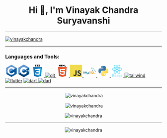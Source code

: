 <h1 align="center">Hi 👋, I'm Vinayak Chandra Suryavanshi</h1>

<hr>

<p align="left"> <a href="https://github.com/ryo-ma/github-profile-trophy"><img src="https://github-profile-trophy.vercel.app/?username=vinayakchandra&theme=onedark" alt="vinayakchandra" /></a> </p>

<hr>

<h3 align="left">Languages and Tools:</h3>
<p align="left">
<a href="https://www.cprogramming.com/" target="_blank" rel="noreferrer"><img src="https://raw.githubusercontent.com/devicons/devicon/master/icons/c/c-original.svg" alt="c" width="40" height="40"/></a><a href="https://www.w3schools.com/cpp/" target="_blank" rel="noreferrer"><img src="https://raw.githubusercontent.com/devicons/devicon/master/icons/cplusplus/cplusplus-original.svg" alt="cplusplus" width="40" height="40"/></a> <a href="https://www.w3schools.com/css/" target="_blank" rel="noreferrer"> <img src="https://raw.githubusercontent.com/devicons/devicon/master/icons/css3/css3-original-wordmark.svg" alt="css3" width="40" height="40"/> </a> <a href="https://git-scm.com/" target="_blank" rel="noreferrer"> <img src="https://www.vectorlogo.zone/logos/git-scm/git-scm-icon.svg" alt="git" width="40" height="40"/> </a> <a href="https://www.w3.org/html/" target="_blank" rel="noreferrer"> <img src="https://raw.githubusercontent.com/devicons/devicon/master/icons/html5/html5-original-wordmark.svg" alt="html5" width="40" height="40"/> </a> <a href="https://developer.mozilla.org/en-US/docs/Web/JavaScript" target="_blank" rel="noreferrer"> <img src="https://raw.githubusercontent.com/devicons/devicon/master/icons/javascript/javascript-original.svg" alt="javascript" width="40" height="40"/> </a> <a href="https://www.mysql.com/" target="_blank" rel="noreferrer"> <img src="https://raw.githubusercontent.com/devicons/devicon/master/icons/mysql/mysql-original-wordmark.svg" alt="mysql" width="40" height="40"/> </a> <a href="https://www.python.org" target="_blank" rel="noreferrer"> <img src="https://raw.githubusercontent.com/devicons/devicon/master/icons/python/python-original.svg" alt="python" width="40" height="40"/> </a> <a href="https://reactjs.org/" target="_blank" rel="noreferrer"> <img src="https://raw.githubusercontent.com/devicons/devicon/master/icons/react/react-original-wordmark.svg" alt="react" width="40" height="40"/> </a> <a href="https://tailwindcss.com/" target="_blank" rel="noreferrer"> <img src="https://www.vectorlogo.zone/logos/tailwindcss/tailwindcss-icon.svg" alt="tailwind" width="40" height="40"/> </a> <a href=""></a> <a href="https://flutter.dev/"><img src="https://www.vectorlogo.zone/logos/flutterio/flutterio-icon.svg" alt="flutter" height="40", width="40"></a>
<a href="https://dart.dev/" target="_blank" rel="noreferrer"> <img src="https://www.vectorlogo.zone/logos/dartlang/dartlang-icon.svg" alt="dart" width="40" height="40"/> </a>
<a href="https://dart.dev/" target="_blank" rel="noreferrer"> <img src="https://www.vectorlogo.zone/logos/mongodb/mongodb-icon.svg" alt="dart" width="40" height="40"/> </a>
</p>

<hr>

<p align="center">&nbsp;<img align="center" src="https://github-readme-stats.vercel.app/api?username=vinayakchandra&show_icons=true&locale=en&theme=nightowl&hide_border=true" alt="vinayakchandra" /></p>

<p align="center">&nbsp;<img align="center" src="https://github-profile-summary-cards.vercel.app/api/cards/profile-details?username=vinayakchandra&theme=nightowl&hide_border=true" alt="vinayakchandra" /></p>

<p align="center"><img align="center" src="https://github-readme-stats.vercel.app/api/top-langs?username=vinayakchandra&show_icons=true&locale=en&layout=compact&theme=nightowl&hide_border=true" alt="vinayakchandra" /></p>
<hr>
<p align="center"><img  src="https://github-readme-streak-stats.herokuapp.com/?user=vinayakchandra&theme=nightowl&hide_border=true" alt="vinayakchandra" /></p>
